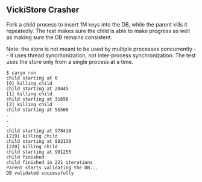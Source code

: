 ## VickiStore Crasher

Fork a child process to insert 1M keys into the DB, while the parent kills it repeatedly. The test
makes sure the child is able to make progress as well as making sure the DB remains consistent.

Note: the store is not meant to be used by multiple processes concurrently -- it uses thread syncrhonization,
not inter-process synchronization. The test uses the store only from a single process at a time.


```
$ cargo run
child starting at 0
[0] killing child
child starting at 20445
[1] killing child
child starting at 31656
[2] killing child
child starting at 55500
.
.
.
child starting at 978418
[219] killing child
child starting at 982138
[220] killing child
child starting at 991255
child finished
child finished in 221 iterations
Parent starts validating the DB...
DB validated successfully
```
